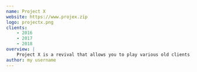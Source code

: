 ```yaml
---
name: Project X
website: https://www.projex.zip
logo: projectx.png
clients:
    - 2016
    - 2017
    - 2018
overview: |
    Project X is a revival that allows you to play various old clients. Availabe on PC and Mobile.
author: my username
---
```

